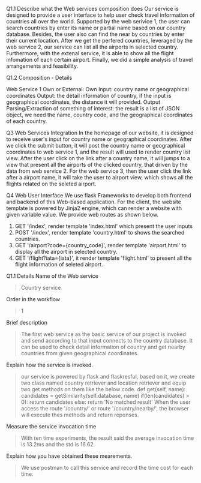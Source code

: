 Q1.1 Describe what the Web services composition does
Our service is designed to provide a user interface to help user check travel information of countries all over the world. Supported by the web serivice 1, the user can search countries by enter its name or partial name based on our country database. Besides, the user also can find the near by countries by enter their current location. After we get the perfered countries, leveraged by the web service 2, our service can list all the airports in selected country. Furthermore, with the extenal service, it is able to show all the flight infomation of each certain airport. Finally, we did a simple analysis of travel arrangements and feasibility.

Q1.2 Composition - Details

Web Service 1
Own or External: Own
Input: country name or geographical coordinates
Output: the detail information of country, if the input is geographical coordinates, the distance it will provided.
Output Parsing/Extraction of something of interest:
the result is a list of JSON object, we need the name, country code, and the geographical coordinates of each country.

Q3 Web Services Integration
In the homepage of our website, it is designed to receive user's input for country name or geographical coordinates. After we click the submit button, it will post the country name or geographical coordinates to web service 1, and the result will used to render country list view.
After the user click on the link after a country name, it will jumps to a view that present all the airports of the clicked country, that driven by the data from web service 2.
For the web service 3, then the user click the link after a airport name, it will take the user to airport view, which shows all the flights related on the seleted airport.


Q4 Web User Interface
We use flask Frameworks to develop both frontend and backend of this Web-based application. For the client, the website template is powered by Jinja2 engine, which can render a website with given variable value. We provide web routes as shown below.
1. GET '/index', render template 'index.html' which present the user inputs
2. POST '/index', render template 'country.html' to shows the searched countries.
3. GET '/airport?code={country_code}', render template 'airport.html' to display all the airport in selected country.
4. GET '/flight?iata={iata}', it render template 'flight.html' to present all the flight information of seleted airport.

Q1.1 Details
Name of the Web service
> Country service

Order in the workflow
> 1

Brief description
> The first web service as the basic service of our project is invoked and send according to that input connects to the country database. It can be used to check detail information of country and get nearby countries from given geographical coordinates.

Explain how the service is invoked.
> our service is powered by flask and flaskresful, based on it, we create two class named country retriever and location retriever and equip two get methods on them like the below code.
def get(self, name):
        candidates = getSimilarity(self.database, name)
        if(len(candidates) > 0):
            return candidates
        else: return 'No matched result'
When the user access the route '/country/<name>' or route '/country/nearby/<location>', the browser will execute thes methods and return reponses.

Measure the service invocation time
> With ten time experiments, the result said the average invocation time is 13.2ms and the std is 16.62.

Explain how you have obtained these mearements.
> We use postman to call this service and record the time cost for each time.